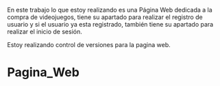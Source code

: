 En este trabajo lo que estoy realizando es una Página Web dedicada a la compra de videojuegos, tiene su apartado para realizar el registro de usuario y si el usuario ya esta registrado, también tiene su apartado para realizar el inicio de sesión.

Estoy realizando control de versiones para la pagina web. 

# Pagina_Web
